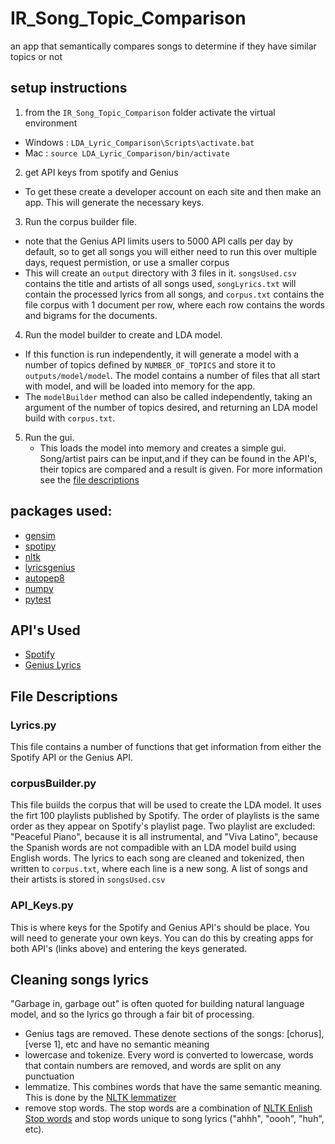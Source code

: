 # IR_Song_Topic_Comparison
an app that semantically compares songs to determine if they have similar topics or not

## setup instructions
1. from the `IR_Song_Topic_Comparison` folder activate the virtual environment
  -  Windows : `LDA_Lyric_Comparison\Scripts\activate.bat`
  -  Mac : `source LDA_Lyric_Comparison/bin/activate`
2. get API keys from spotify and Genius
  -  To get these create a developer account on each site and then make an app. This will generate the necessary keys.
3. Run the corpus builder file.
  -  note that the Genius API limits users to 5000 API calls per day by default, so to get all songs you will either need to run this over multiple days, request permistion, or use a smaller corpus
-  This will create an `output` directory with 3 files in it. `songsUsed.csv` contains the title and artists of all songs used, `songLyrics.txt` will contain the processed lyrics from all songs, and `corpus.txt` contains the file corpus with 1 document per row, where each row contains the words and bigrams for the documents.
4. Run the model builder to create and LDA model. 
  -  If this function is run independently, it will generate a model with a number of topics defined by `NUMBER_OF_TOPICS` and store it to `outputs/model/model`. The model contains a number of files that all start with model, and will be loaded into memory for the app. 
  -  The `modelBuilder` method can also be called independently, taking an argument of the number of topics desired, and returning an LDA model build with `corpus.txt`.
5. Run the gui. 
    -  This loads the model into memory and creates a simple gui. Song/artist pairs can be input,and if they can be found in the API's, their topics are compared and a result is given. For more information see the [file descriptions](src/readme.md)

## packages used:
- [gensim](https://pypi.org/project/gensim/)
- [spotipy](https://pypi.org/project/spotipy/)
- [nltk](https://pypi.org/project/nltk/)
- [lyricsgenius](https://pypi.org/project/lyricsgenius/)
- [autopep8](https://pypi.org/project/autopep8/)
- [numpy](https://pypi.org/project/numpy/)
- [pytest](https://pypi.org/project/pytest/)

## API's Used
- [Spotify](https://developer.spotify.com/)
- [Genius Lyrics](https://docs.genius.com/)

## File Descriptions

### Lyrics.py
This file contains a number of functions that get information from either the Spotify API or the Genius API. 

### corpusBuilder.py
This file builds the corpus that will be used to create the LDA model. It uses the firt 100 playlists published by Spotify. The order of playlists is the same order as they appear on Spotify's playlist page. Two playlist are excluded: "Peaceful Piano", because it is all instrumental, and "Viva Latino", because the Spanish words are not compadible with an LDA model build using English words. The lyrics to each song are cleaned and tokenized, then written to `corpus.txt`, where each line is a new song. A list of songs and their artists is stored in `songsUsed.csv`

### API_Keys.py
This is where keys for the Spotify and Genius API's should be place. You will need to generate your own keys. You can do this by creating apps for both API's (links above) and entering the keys generated.


## Cleaning songs lyrics
"Garbage in, garbage out" is often quoted for building natural language model, and so the lyrics go through a fair bit of processing.
- Genius tags are removed. These denote sections of the songs: [chorus], [verse 1], etc and have no semantic meaning
- lowercase and tokenize. Every word is converted to lowercase, words that contain numbers are removed, and words are split on any punctuation
- lemmatize. This combines words that have the same semantic meaning. This is done by the [NLTK lemmatizer](http://www.nltk.org/api/nltk.stem.html#nltk.stem.wordnet.WordNetLemmatizer)
- remove stop words. The stop words are a combination of [NLTK Enlish Stop words](https://www.nltk.org/book/ch02.html) and stop words unique to song lyrics ("ahhh", "oooh", "huh", etc).
